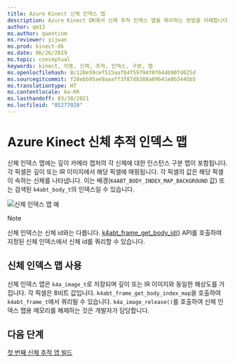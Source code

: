 ```yaml
---
title: Azure Kinect 신체 인덱스 맵
description: Azure Kinect DK에서 신체 추적 인덱스 맵을 쿼리하는 방법을 이해합니다.
author: qm13
ms.author: quentinm
ms.reviewer: yijwan
ms.prod: kinect-dk
ms.date: 06/26/2019
ms.topic: conceptual
keywords: kinect, 이동, 신체, 추적, 인덱스, 구분, 맵
ms.openlocfilehash: 8c128e59cef515aafb4f59794f0f644b90fd625d
ms.sourcegitcommit: f28ebb95ae9aaaff3f87d8388a09b41e0b3445b5
ms.translationtype: HT
ms.contentlocale: ko-KR
ms.lasthandoff: 03/30/2021
ms.locfileid: "85277028"
---
```

# <a name="azure-kinect-body-tracking-index-map"></a>Azure Kinect 신체 추적 인덱스 맵

신체 인덱스 맵에는 깊이 카메라 캡처의 각 신체에 대한 인스턴스 구분 맵이 포함됩니다. 각 픽셀은 깊이 또는 IR 이미지에서 해당 픽셀에 매핑됩니다. 각 픽셀의 값은 해당 픽셀이 속하는 신체를 나타냅니다. 이는 배경(`K4ABT_BODY_INDEX_MAP_BACKGROUND` 값) 또는 검색된 `k4abt_body_t`의 인덱스일 수 있습니다.

![신체 인덱스 맵 예](./media/concepts/body-index-map.png)

>[!NOTE]
> 신체 인덱스는 신체 id와는 다릅니다. [k4abt_frame_get_body_id()](https://microsoft.github.io/Azure-Kinect-Body-Tracking/release/1.x.x/group__btfunctions_ga1d612404d133a279af847974e9359a92.html#ga1d612404d133a279af847974e9359a92) API를 호출하여 지정된 신체 인덱스에서 신체 id를 쿼리할 수 있습니다.


## <a name="using-body-index-map"></a>신체 인덱스 맵 사용

신체 인덱스 맵은 `k4a_image_t`로 저장되며 깊이 또는 IR 이미지와 동일한 해상도를 가집니다. 각 픽셀은 8비트 값입니다. `k4abt_frame_get_body_index_map`을 호출하여 `k4abt_frame_t`에서 쿼리될 수 있습니다. `k4a_image_release()`를 호출하여 신체 인덱스 맵용 메모리를 해제하는 것은 개발자가 담당합니다.

## <a name="next-steps"></a>다음 단계

[첫 번째 신체 추적 앱 빌드](build-first-body-app.md)
